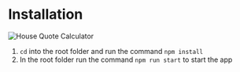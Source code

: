 # Installation

![House Quote Calculator](https://res.cloudinary.com/d74fh3kw/image/upload/v1583602798/house-quote-calculator-app_sc2wsa.jpg 'House Quote Calculator')

1. `cd` into the root folder and run the command `npm install`
2. In the root folder run the command `npm run start` to start the app
